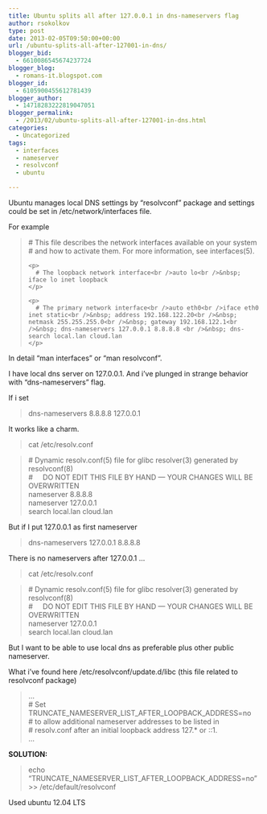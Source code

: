```yaml
---
title: Ubuntu splits all after 127.0.0.1 in dns-nameservers flag
author: rsokolkov
type: post
date: 2013-02-05T09:50:00+00:00
url: /ubuntu-splits-all-after-127001-in-dns/
blogger_bid:
  - 6610086545674237724
blogger_blog:
  - romans-it.blogspot.com
blogger_id:
  - 6105900455612781439
blogger_author:
  - 14718283222819047051
blogger_permalink:
  - /2013/02/ubuntu-splits-all-after-127001-in-dns.html
categories:
  - Uncategorized
tags:
  - interfaces
  - nameserver
  - resolvconf
  - ubuntu

---
```

<div dir="ltr" style="text-align: left;" trbidi="on">
  Ubuntu manages local DNS settings by &#8220;resolvconf&#8221; package and settings could be set in /etc/network/interfaces file.</p> 
  
  <p>
    For example
  </p>
  
  <blockquote class="tr_bq" style="text-align: left;">
    <p>
      # This file describes the network interfaces available on your system<br /># and how to activate them. For more information, see interfaces(5).
    </p>
    
    <p>
      # The loopback network interface<br />auto lo<br />&nbsp; iface lo inet loopback
    </p>
    
    <p>
      # The primary network interface<br />auto eth0<br />iface eth0 inet static<br />&nbsp; address 192.168.122.20<br />&nbsp; netmask 255.255.255.0<br />&nbsp; gateway 192.168.122.1<br />&nbsp; dns-nameservers 127.0.0.1 8.8.8.8 <br />&nbsp; dns-search local.lan cloud.lan
    </p>
  </blockquote>
  
  <p>
    In detail &#8220;man interfaces&#8221; or &#8220;man resolvconf&#8221;.
  </p>
  
  <p>
    I have local dns server on 127.0.0.1. And i&#8217;ve plunged in strange behavior with &#8220;dns-nameservers&#8221; flag.
  </p>
  
  <p>
    If i set
  </p>
  
  <blockquote class="tr_bq">
    <div style="text-align: left;">
      dns-nameservers 8.8.8.8 127.0.0.1
    </div>
  </blockquote>
  
  <p>
    It works like a charm.
  </p>
  
  <blockquote class="tr_bq">
    <p>
      cat /etc/resolv.conf
    </p>
  </blockquote>
  
  <blockquote class="tr_bq">
    <p>
      # Dynamic resolv.conf(5) file for glibc resolver(3) generated by resolvconf(8)<br />#&nbsp;&nbsp;&nbsp;&nbsp; DO NOT EDIT THIS FILE BY HAND &#8212; YOUR CHANGES WILL BE OVERWRITTEN<br />nameserver 8.8.8.8<br />nameserver 127.0.0.1<br />search local.lan cloud.lan
    </p>
  </blockquote>
  
  <p>
    But if I put 127.0.0.1 as first nameserver
  </p>
  
  <blockquote class="tr_bq">
    <p>
      dns-nameservers 127.0.0.1 8.8.8.8
    </p>
  </blockquote>
  
  <p>
    There is no nameservers after 127.0.0.1 &#8230;
  </p>
  
  <blockquote class="tr_bq">
    <p>
      cat /etc/resolv.conf&nbsp;
    </p>
  </blockquote>
  
  <blockquote class="tr_bq">
    <p>
      # Dynamic resolv.conf(5) file for glibc resolver(3) generated by resolvconf(8)<br />#&nbsp;&nbsp;&nbsp;&nbsp; DO NOT EDIT THIS FILE BY HAND &#8212; YOUR CHANGES WILL BE OVERWRITTEN<br />nameserver 127.0.0.1<br />search local.lan cloud.lan
    </p>
  </blockquote>
  
  <p>
    But I want to be able to use local dns as preferable plus other public nameserver.
  </p>
  
  <p>
    What i&#8217;ve found here /etc/resolvconf/update.d/libc (this file related to resolvconf package)
  </p>
  
  <blockquote class="tr_bq">
    <p>
      &#8230;<br /> # Set TRUNCATE_NAMESERVER_LIST_AFTER_LOOPBACK_ADDRESS=no<br /># to allow additional nameserver addresses to be listed in<br /># resolv.conf after an initial loopback address 127.* or ::1.<br /> &#8230;
    </p>
  </blockquote>
  
  <p>
    <b>SOLUTION:</b>
  </p>
  
  <blockquote class="tr_bq">
    <p>
      echo &#8220;TRUNCATE_NAMESERVER_LIST_AFTER_LOOPBACK_ADDRESS=no&#8221; >> /etc/default/resolvconf
    </p>
  </blockquote>
  
  <p>
    Used ubuntu 12.04 LTS
  </p>
  
  <p>
    </div>